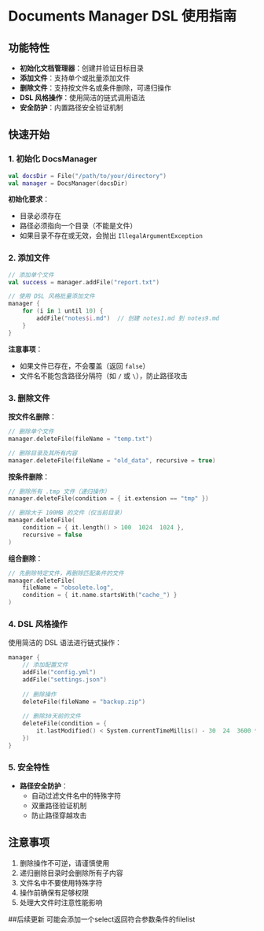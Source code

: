 # Documents Manager DSL 使用指南

## 功能特性
- **初始化文档管理器**：创建并验证目标目录
- **添加文件**：支持单个或批量添加文件
- **删除文件**：支持按文件名或条件删除，可递归操作
- **DSL 风格操作**：使用简洁的链式调用语法
- **安全防护**：内置路径安全验证机制

## 快速开始

### 1. 初始化 DocsManager
```kotlin
val docsDir = File("/path/to/your/directory")
val manager = DocsManager(docsDir)
```

**初始化要求**：
- 目录必须存在
- 路径必须指向一个目录（不能是文件）
- 如果目录不存在或无效，会抛出 `IllegalArgumentException`

### 2. 添加文件
```kotlin
// 添加单个文件
val success = manager.addFile("report.txt")
```
```kotlin
// 使用 DSL 风格批量添加文件
manager {
    for (i in 1 until 10) {
        addFile("notes$i.md")  // 创建 notes1.md 到 notes9.md
    }
}
```

**注意事项**：
- 如果文件已存在，不会覆盖（返回 `false`）
- 文件名不能包含路径分隔符（如 `/` 或 `\`），防止路径攻击

### 3. 删除文件
**按文件名删除**：
```kotlin
// 删除单个文件
manager.deleteFile(fileName = "temp.txt")

// 删除目录及其所有内容
manager.deleteFile(fileName = "old_data", recursive = true)
```

**按条件删除**：
```kotlin
// 删除所有 .tmp 文件（递归操作）
manager.deleteFile(condition = { it.extension == "tmp" })

// 删除大于 100MB 的文件（仅当前目录）
manager.deleteFile(
    condition = { it.length() > 100  1024  1024 },
    recursive = false
)
```

**组合删除**：
```kotlin
// 先删除特定文件，再删除匹配条件的文件
manager.deleteFile(
    fileName = "obsolete.log",
    condition = { it.name.startsWith("cache_") }
)
```

### 4. DSL 风格操作
使用简洁的 DSL 语法进行链式操作：

```kotlin
manager {
    // 添加配置文件
    addFile("config.yml")
    addFile("settings.json")
    
    // 删除操作
    deleteFile(fileName = "backup.zip")
    
    // 删除30天前的文件
    deleteFile(condition = { 
        it.lastModified() < System.currentTimeMillis() - 30  24  3600 * 1000 
    })
}
```

### 5. 安全特性
- **路径安全防护**：
  - 自动过滤文件名中的特殊字符
  - 双重路径验证机制
  - 防止路径穿越攻击

## 注意事项
1. 删除操作不可逆，请谨慎使用
2. 递归删除目录时会删除所有子内容
3. 文件名中不要使用特殊字符
4. 操作前确保有足够权限
5. 处理大文件时注意性能影响

##后续更新
可能会添加一个select返回符合参数条件的filelist
